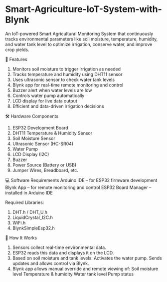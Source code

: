 # Smart-Agriculture-IoT-System-with-Blynk
An IoT-powered Smart Agricultural Monitoring System that continuously tracks environmental parameters like soil moisture, temperature, humidity, and water tank level to optimize irrigation, conserve water, and improve crop yields.

🚀 Features
1. Monitors soil moisture to trigger irrigation as needed
2. Tracks temperature and humidity using DHT11 sensor
3. Uses ultrasonic sensor to check water tank levels
4. Blynk app for real-time remote monitoring and control
5. Buzzer alert when water levels are low
6. Controls water pump automatically
7. LCD display for live data output
8. Efficient and data-driven irrigation decisions

🛠️ Hardware Components
 1. ESP32 Development Board
 2. DHT11 Temperature & Humidity Sensor
 3. Soil Moisture Sensor
 4. Ultrasonic Sensor (HC-SR04)
 5. Water Pump
 6. LCD Display (I2C)
 7. Buzzer
 8. Power Source (Battery or USB)
 9. Jumper Wires, Breadboard, etc.

💻 Software Requirements
Arduino IDE – for ESP32 firmware development
Blynk App – for remote monitoring and control
ESP32 Board Manager – installed in Arduino IDE


Required Libraries:
 1. DHT.h / DHT_U.h
 2. LiquidCrystal_I2C.h
 3. WiFi.h
 4. BlynkSimpleEsp32.h

🧠 How It Works
1. Sensors collect real-time environmental data.
2. ESP32 reads this data and displays it on the LCD.
3. Based on soil moisture and tank levels:
      Activates the water pump.
      Sends updates and allows control via Blynk.
4. Blynk app allows manual override and remote viewing of:
      Soil moisture level
      Temperature & humidity
      Water tank level
      Pump status

